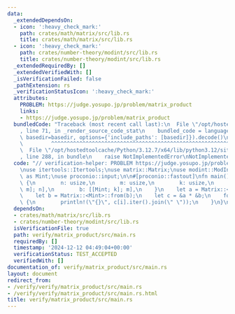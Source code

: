 ```yaml
---
data:
  _extendedDependsOn:
  - icon: ':heavy_check_mark:'
    path: crates/math/matrix/src/lib.rs
    title: crates/math/matrix/src/lib.rs
  - icon: ':heavy_check_mark:'
    path: crates/number-theory/modint/src/lib.rs
    title: crates/number-theory/modint/src/lib.rs
  _extendedRequiredBy: []
  _extendedVerifiedWith: []
  _isVerificationFailed: false
  _pathExtension: rs
  _verificationStatusIcon: ':heavy_check_mark:'
  attributes:
    PROBLEM: https://judge.yosupo.jp/problem/matrix_product
    links:
    - https://judge.yosupo.jp/problem/matrix_product
  bundledCode: "Traceback (most recent call last):\n  File \"/opt/hostedtoolcache/Python/3.12.7/x64/lib/python3.12/site-packages/onlinejudge_verify/documentation/build.py\"\
    , line 71, in _render_source_code_stat\n    bundled_code = language.bundle(stat.path,\
    \ basedir=basedir, options={'include_paths': [basedir]}).decode()\n          \
    \         ^^^^^^^^^^^^^^^^^^^^^^^^^^^^^^^^^^^^^^^^^^^^^^^^^^^^^^^^^^^^^^^^^^^^^^^^^^^^^^^^^\n\
    \  File \"/opt/hostedtoolcache/Python/3.12.7/x64/lib/python3.12/site-packages/onlinejudge_verify/languages/rust.py\"\
    , line 288, in bundle\n    raise NotImplementedError\nNotImplementedError\n"
  code: "// verification-helper: PROBLEM https://judge.yosupo.jp/problem/matrix_product\n\
    \nuse itertools::Itertools;\nuse matrix::Matrix;\nuse modint::ModInt998244353\
    \ as Mint;\nuse proconio::input;\n\n#[proconio::fastout]\nfn main() {\n    input!\
    \ {\n        n: usize,\n        m: usize,\n        k: usize,\n        a: [[Mint;\
    \ m]; n],\n        b: [[Mint; k]; m],\n    }\n    let a = Matrix::<Mint>::from(a);\n\
    \    let b = Matrix::<Mint>::from(b);\n    let c = &a * &b;\n    for i in 0..n\
    \ {\n        println!(\"{}\", c[i].iter().join(\" \"));\n    }\n}\n"
  dependsOn:
  - crates/math/matrix/src/lib.rs
  - crates/number-theory/modint/src/lib.rs
  isVerificationFile: true
  path: verify/matrix_product/src/main.rs
  requiredBy: []
  timestamp: '2024-12-12 04:49:04+00:00'
  verificationStatus: TEST_ACCEPTED
  verifiedWith: []
documentation_of: verify/matrix_product/src/main.rs
layout: document
redirect_from:
- /verify/verify/matrix_product/src/main.rs
- /verify/verify/matrix_product/src/main.rs.html
title: verify/matrix_product/src/main.rs
---
```


